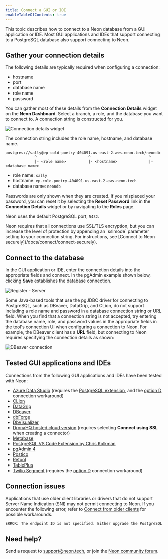 ```yaml
---
title: Connect a GUI or IDE
enableTableOfContents: true
---
```


This topic describes how to connect to a Neon database from a GUI application or IDE. Most GUI applications and IDEs that support connecting to a PostgreSQL database also support connecting to Neon.

## Gather your connection details

The following details are typically required when configuring a connection:

- hostname
- port
- database name
- role name
- password

You can gather most of these details from the **Connection Details** widget on the **Neon Dashboard**. Select a branch, a role, and the database you want to connect to. A connection string is constructed for you.

![Connection details widget](/docs/connect/connection_details.png)

The connection string includes the role name, hostname, and database name.

```text
postgres://sally@ep-cold-poetry-404091.us-east-2.aws.neon.tech/neondb
             ^                       ^                          ^
             |- <role name>          |- <hostname>              |- <database name>
```

- role name: `sally`
- hostname: `ep-cold-poetry-404091.us-east-2.aws.neon.tech`
- database name: `neondb`

Passwords are only shown when they are created. If you misplaced your password, you can reset it by selecting the **Reset Password** link in the **Connection Details** widget or by navigating to the **Roles** page.

Neon uses the default PostgreSQL port, `5432`.

<Admonition type="note">
Neon requires that all connections use SSL/TLS encryption, but you can increase the level of protection by appending an `sslmode` parameter setting to your connection string. For instructions, see [Connect to Neon securely](/docs/connect/connect-securely).
</Admonition>

## Connect to the database

In the GUI application or IDE, enter the connection details into the appropriate fields and connect. In the pgAdmin example shown below, clicking **Save** establishes the database connection.

![Register - Server](/docs/connect/pgadmin4.png)

Some Java-based tools that use the pgJDBC driver for connecting to PostgreSQL, such as DBeaver, DataGrip, and CLion, do not support including a role name and password in a database connection string or URL field. When you find that a connection string is not accepted, try entering the database name, role, and password values in the appropriate fields in the tool's connection UI when configuring a connection to Neon. For example, the DBeaver client has a **URL** field, but connecting to Neon requires specifying the connection details as shown:

![DBeaver connection](/docs/connect/dbeaver_connection.png)

## Tested GUI applications and IDEs

Connections from the following GUI applications and IDEs have been tested with Neon:

- [Azure Data Studio](https://azure.microsoft.com/en-us/products/data-studio/) (requires the [PostgreSQL extension](https://learn.microsoft.com/en-us/sql/azure-data-studio/extensions/postgres-extension?view=sql-server-ver16), and the [option D](/docs/connect/connectivity-issues#d-specify-the-endpoint-id-in-the-password-field) connection workaround)
- [CLion](https://www.jetbrains.com/clion/)
- [DataGrip](https://www.jetbrains.com/datagrip/)
- [DBeaver](https://dbeaver.io/)
- [dbForge](https://www.devart.com/dbforge/)
- [DbVisualizer](https://www.dbvis.com/)
- [DronaHQ hosted cloud version](https://www.dronahq.com/) (requires selecting **Connect using SSL** when creating a connector)
- [Metabase](https://www.metabase.com/)
- [PostgreSQL VS Code Extension by Chris Kolkman](https://marketplace.visualstudio.com/items?itemName=ckolkman.vscode-postgres)
- [pgAdmin 4](https://www.pgadmin.org/)
- [Postico](https://eggerapps.at/postico2/)
- [Retool](https://retool.com/)
- [TablePlus](https://tableplus.com/)
- [Twilio Segment](https://segment.com/) (requires the [option D](/docs/connect/connectivity-issues#d-specify-the-endpoint-id-in-the-password-field) connection workaround)

## Connection issues

Applications that use older client libraries or drivers that do not support Server Name Indication (SNI) may not permit connecting to Neon. If you encounter the following error, refer to [Connect from older clients](/docs/connect/connectivity-issues) for possible workarounds.

```txt
ERROR: The endpoint ID is not specified. Either upgrade the PostgreSQL client library (libpq) for SNI support or pass the endpoint ID (the first part of the domain name) as a parameter: '&options=project%3D'. See [https://neon.tech/sni](https://neon.tech/sni) for more information.
```

## Need help?

Send a request to [support@neon.tech](mailto:support@neon.tech), or join the [Neon community forum](https://community.neon.tech/).
